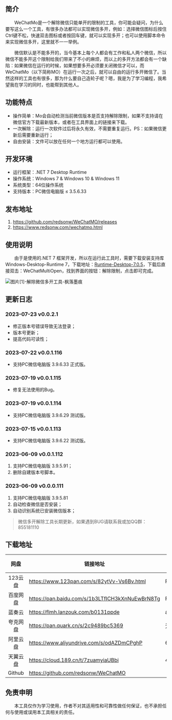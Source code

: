 
## 简介

&emsp;&emsp;WeChatMo是一个解除微信只能单开的限制的工具，你可能会疑问，为什么要写这么一个工具，有很多办法都可以实现微信多开，例如：选择微信图标后按住Ctrl键不松，快速双击图标或者按回车键，就可以实现多开；也可以使用脚本命令来实现微信多开，这里就不一一举例。

&emsp;&emsp;微信默认是不能多开的，当今基本上每个人都会有工作和私人两个微信，所以微信不能多开这个限制给我们带来了不小的麻烦，而以上的多开方法都会有一个缺陷：如果微信在运行的时候，如果想要多开必须要关闭微信才可以，而WeChatMo（以下简称MO）在运行一次之后，就可以自由的运行多开微信了。当然这样的工具也有很多，那为什么要自己造轮子呢？嗯，我是为了学习编程，我希望我在学习的同时，也能帮到其他人。

## 功能特点

* 操作简单：Mo会自动检测当前微信版本是否支持解除限制，如果不支持请在微信官方下载最新版本，或者在工具界面上的链接来下载。
* 一次解除：运行一次软件过后将永久有效，不需要重复运行。PS：如果微信更新后需要重新运行；
* 自由安装：文件可以放在任何一个地方运行都可以使用。

## 开发环境

* 运行框架：.NET 7 Desktop Runtime
* 操作系统：Windows 7 & Windows 10 & Windows 11
* 系统类型：64位操作系统
* 支持版本：PC微信电脑版 ≤ 3.5.6.33

## 发布地址

1. https://github.com/redsonw/WeChatMO/releases
2. https://www.redsonw.com/wechatmo.html

## 使用说明

&emsp;&emsp;由于是使用的.NET 7 框架开发，所以在运行此工具时，需要下载安装支持库Windows-Desktop-Runtime 7，下载地址：[Runtime-Desktop-7.0.5](https://www.redsonw.com/?golink=aHR0cHM6Ly9kb3dubG9hZC52aXN1YWxzdHVkaW8ubWljcm9zb2Z0LmNvbS9kb3dubG9hZC9wci9kZmZiMTkzOS1jZWYxLTRkYjMtYTU3OS01NDc1YTMwNjFjZGQvNTc4YjIwODczM2M5MTRjN2I3MzU3ZjZiYWE0ZWNmZDYvd2luZG93c2Rlc2t0b3AtcnVudGltZS03LjAuNS13aW4teDY0LmV4ZQ==)，下载后直接双击：WeChatMultiOpen，找到界面的按钮：解除限制，点击即可完成。

![图片[1]-解除微信多开工具-枫落墨痕](https://www.redsonw.com/wp-content/uploads/2023/06/WeChatMultiOpen.png)

## 更新日志

### 2023-07-23 v0.0.2.1

- 修正版本号错误导致无法登录；
- 版本号更新；
- 提高代码可读性；

### 2023-07-22 v0.0.1.116

- 支持PC微信电脑版 3.9.6.33 正式版。

### 2023-07-19 v0.0.1.115

- 修复无法使用的Bug。

### 2023-07-19 v0.0.1.114

- 支持PC微信电脑版 3.9.6.29 测试版。

### 2023-07-15 v0.0.1.113

- 支持PC微信电脑版 3.9.6.22 测试版。

### 2023-06-09 v0.0.1.112

1. 支持PC微信电脑版 3.9.5.91；
2. 删除自建版本号脚本。

### 2023-06-09 v0.0.0.111

1. 支持PC微信电脑版 3.9.5.81
2. 自动检查微信是否安装；
3. 自动识别系统已安装微信版本；

> 微信多开解除工具长期更新，如果遇到BUG请联系我或加QQ群：855181110

## 下载地址
| 网盘 | 链接地址 | 提取码 |
| :--: | --- | --- |
|123云盘|https://www.123pan.com/s/82ytVv-Vs6Bv.html|FLMH|
|百度网盘|https://pan.baidu.com/s/1b3LTfICH3kXnNuEwBrN8Tg|FLMH|
|蓝奏云|https://flmh.lanzouk.com/b0131ppde|ad7b|
|夸克网盘|https://pan.quark.cn/s/2c9489bc5369|无|
|阿里云盘|https://www.aliyundrive.com/s/odAZDmCPghP|6p7n|
|天翼云盘|https://cloud.189.cn/t/7zuamyiaUBbi|4xcr|
|Github|https://github.com/redsonw/WeChatMO|

## 免责申明

&emsp;&emsp;本工具仅作为学习使用，作者不对其适用性和可靠性做任何保证，也不承担任何与使用或误用本工具相关的责任。
